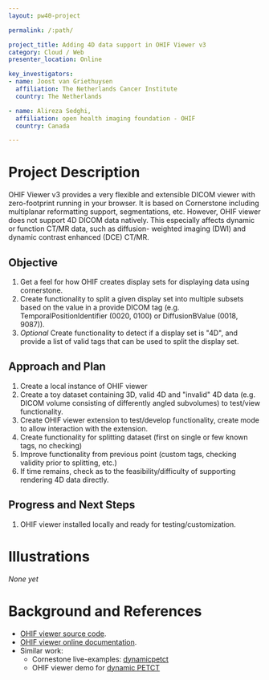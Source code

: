 ```yaml
---
layout: pw40-project

permalink: /:path/

project_title: Adding 4D data support in OHIF Viewer v3
category: Cloud / Web
presenter_location: Online

key_investigators:
- name: Joost van Griethuysen
  affiliation: The Netherlands Cancer Institute
  country: The Netherlands

- name: Alireza Sedghi, 
  affiliation: open health imaging foundation - OHIF
  country: Canada

---
```


# Project Description

<!-- Add a short paragraph describing the project. -->

OHIF Viewer v3 provides a very flexible and extensible DICOM viewer with zero-footprint running in your browser.
It is based on Cornerstone including multiplanar reformatting support, segmentations, etc. However, OHIF viewer
does not support 4D DICOM data natively. This especially affects dynamic or function CT/MR data, such as diffusion-
weighted imaging (DWI) and dynamic contrast enhanced (DCE) CT/MR.

## Objective

<!-- Describe here WHAT you would like to achieve (what you will have as end result). -->

1. Get a feel for how OHIF creates display sets for displaying data using cornerstone. 
1. Create functionality to split a given display set into multiple subsets based on the value in a provide DICOM tag
   (e.g. TemporalPositionIdentifier (0020, 0100) or DiffusionBValue (0018, 9087)).
1. *Optional* Create functionality to detect if a display set is "4D", and provide a list of valid tags that can be
   used to split the display set.

## Approach and Plan

<!-- Describe here HOW you would like to achieve the objectives stated above. -->

1. Create a local instance of OHIF viewer
1. Create a toy dataset containing 3D, valid 4D and "invalid" 4D data (e.g. DICOM volume consisting of differently 
   angled subvolumes) to test/view functionality.
1. Create OHIF viewer extension to test/develop functionality, create mode to allow interaction with the extension.
1. Create functionality for splitting dataset (first on single or few known tags, no checking)
1. Improve functionality from previous point (custom tags, checking validity prior to splitting, etc.)
1. If time remains, check as to the feasibility/difficulty of supporting rendering 4D data directly.

## Progress and Next Steps

<!-- Update this section as you make progress, describing of what you have ACTUALLY DONE.
     If there are specific steps that you could not complete then you can describe them here, too. -->

1. OHIF viewer installed locally and ready for testing/customization.

# Illustrations

<!-- Add pictures and links to videos that demonstrate what has been accomplished.
![Description of picture](Example2.jpg)
![Some more images](Example2.jpg)
-->

*None yet*

# Background and References

<!-- If you developed any software, include link to the source code repository.
     If possible, also add links to sample data, and to any relevant publications. -->

- [OHIF viewer source code](https://github.com/OHIF/Viewers).
- [OHIF viewer online documentation](https://docs.ohif.org/).
- Similar work:
  - Cornestone live-examples: [dynamicpetct](https://www.cornerstonejs.org/live-examples/dynamicpetct)
  - OHIF viewer demo for [dynamic PETCT](https://deploy-preview-3664--ohif-dev.netlify.app/dynamic-volume?StudyInstanceUIDs=2.25.232704420736447710317909004159492840763)

